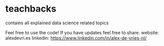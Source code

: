 # teachbacks
contains all explained data science related topics

Feel free to use the code! If you have updates feel free to share.
website: alexdevri.es
linkedin: https://www.linkedin.com/in/alex-de-vries-nl/
